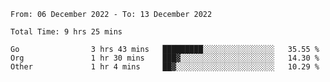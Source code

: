<!--START_SECTION:waka-->

```text
From: 06 December 2022 - To: 13 December 2022

Total Time: 9 hrs 25 mins

Go                3 hrs 43 mins   █████████░░░░░░░░░░░░░░░░   35.55 %
Org               1 hr 30 mins    ███▓░░░░░░░░░░░░░░░░░░░░░   14.30 %
Other             1 hr 4 mins     ██▓░░░░░░░░░░░░░░░░░░░░░░   10.29 %
```

<!--END_SECTION:waka-->